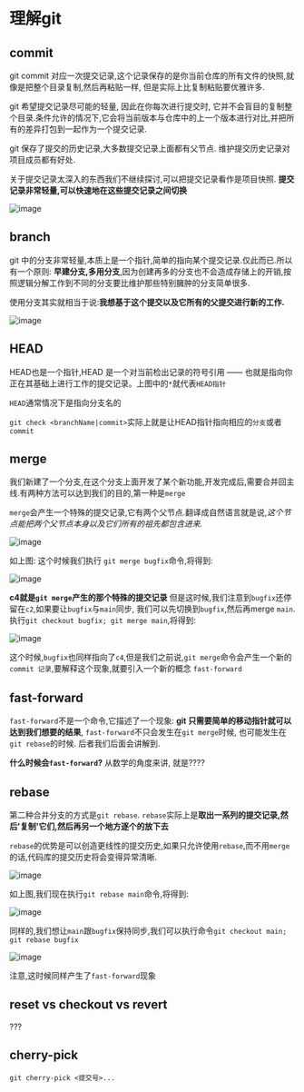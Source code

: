 # 理解git

## commit

git commit 对应一次提交记录,这个记录保存的是你当前仓库的所有文件的快照,就像是把整个目录复制,然后再粘贴一样, 但是实际上比复制粘贴要优雅许多.

git 希望提交记录尽可能的轻量, 因此在你每次进行提交时, 它并不会盲目的复制整个目录.条件允许的情况下,它会将当前版本与仓库中的上一个版本进行对比,并把所有的差异打包到一起作为一个提交记录.

git 保存了提交的历史记录,大多数提交记录上面都有父节点. 维护提交历史记录对项目成员都有好处.

关于提交记录太深入的东西我们不继续探讨,可以把提交记录看作是项目快照. **提交记录非常轻量,可以快速地在这些提交记录之间切换**

![image](/git/static/commit.png)
## branch

git 中的分支非常轻量,本质上是一个指针,简单的指向某个提交记录.仅此而已.所以有一个原则: **早建分支,多用分支**,因为创建再多的分支也不会造成存储上的开销,按照逻辑分解工作到不同的分支要比维护那些特别臃肿的分支简单很多.

使用分支其实就相当于说:**我想基于这个提交以及它所有的父提交进行新的工作.**

![image](/git/static/branch.png)

## HEAD

HEAD也是一个指针,HEAD 是一个对当前检出记录的符号引用 —— 也就是指向你正在其基础上进行工作的提交记录。上图中的`*`就代表`HEAD指针`

`HEAD`通常情况下是指向分支名的

`git check <branchName|commit>`实际上就是让HEAD指针指向相应的`分支`或者`commit`

## merge

我们新建了一个分支,在这个分支上面开发了某个新功能,开发完成后,需要合并回主线.有两种方法可以达到我们的目的,第一种是`merge`

`merge`会产生一个特殊的提交记录,它有两个父节点.翻译成自然语言就是说,*这个节点能把两个父节点本身以及它们所有的祖先都包含进来.*

![image](/git/static/merge1.png)

如上图: 这个时候我们执行 `git merge bugfix`命令,将得到:

![image](/git/static/merge2.png)

**c4就是`git merge`产生的那个特殊的提交记录**
但是这时候,我们注意到`bugfix`还停留在`c2`,如果要让`bugfix`与`main`同步, 我们可以先切换到`bugfix`,然后再merge `main`.
执行`git checkout bugfix; git merge main`,将得到:

![image](/git/static/fastForward.png)

这个时候,`bugfix`也同样指向了`c4`,但是我们之前说,`git merge`命令会产生一个新的`commit 记录`,要解释这个现象,就要引入一个新的概念 `fast-forward`

## fast-forward

`fast-forward`不是一个命令,它描述了一个现象: **git 只需要简单的移动指针就可以达到我们想要的结果**, `fast-forward`不只会发生在`git merge`时候, 也可能发生在`git rebase`的时候. 后者我们后面会讲解到.

**什么时候会`fast-forward`?** 从数学的角度来讲, 就是????

## rebase

第二种合并分支的方式是`git rebase`. `rebase`实际上是**取出一系列的提交记录,然后'复制'它们,然后再另一个地方逐个的放下去**

`rebase`的优势是可以创造更线性的提交历史,如果只允许使用`rebase`,而不用`merge`的话,代码库的提交历史将会变得异常清晰.

![image](/git/static/rebase.png)

如上图,我们现在执行`git rebase main`命令,将得到:

![image](/git/static/rebase2.png)

同样的,我们想让`main`跟`bugfix`保持同步,我们可以执行命令`git checkout main; git rebase bugfix`

![image](/git/static/fastForward2.png)

注意,这时候同样产生了`fast-forward`现象

## reset vs checkout vs revert

???

## cherry-pick

`git cherry-pick <提交号>...`



